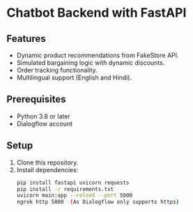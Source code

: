 # Chatbot Backend with FastAPI

## Features
- Dynamic product recommendations from FakeStore API.
- Simulated bargaining logic with dynamic discounts.
- Order tracking functionality.
- Multilingual support (English and Hindi).

## Prerequisites
- Python 3.8 or later
- Dialogflow account

## Setup
1. Clone this repository.
2. Install dependencies:
   ```bash
   pip install fastapi uvicorn requests
   pip install -r requirements.txt
   uvicorn main:app --reload --port 5000
   ngrok http 5000  (As Dialogflow only supports https)
